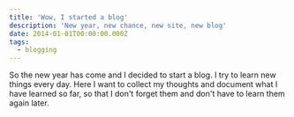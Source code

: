 ```yaml
---
title: 'Wow, I started a blog'
description: 'New year, new chance, new site, new blog'
date: 2014-01-01T00:00:00.000Z
tags:
  - blogging
---
```


So the new year has come and I decided to start a blog. I try to learn new things every day. Here I want to collect my thoughts and document what I have learned so far, so that I don't forget them and don't have to learn them again later.

<!-- readmore -->


